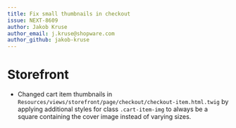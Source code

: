 ```yaml
---
title: Fix small thumbnails in checkout
issue: NEXT-8609
author: Jakob Kruse
author_email: j.kruse@shopware.com
author_github: jakob-kruse
---
```

# Storefront
* Changed cart item thumbnails in `Resources/views/storefront/page/checkout/checkout-item.html.twig` by applying additional styles for class `.cart-item-img` to always be a square containing the cover image instead of varying sizes.
